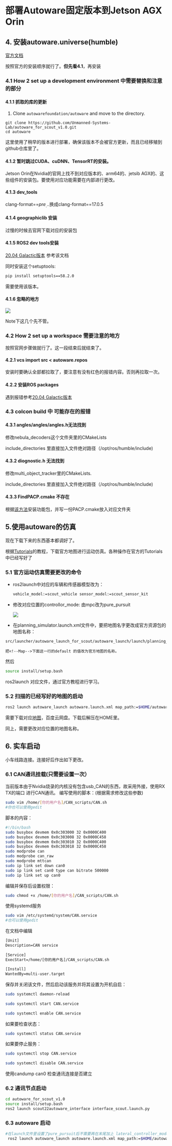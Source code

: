 # 部署Autoware固定版本到Jetson AGX Orin

## 4. 安装autoware.universe(humble)

[官方文档](https://autowarefoundation.github.io/autoware-documentation/main/installation/autoware/source-installation/)

按照官方的安装顺序就行了。**但先看4.1**，再安装

### 4.1 How 2 set up a development environment 中需要替换和注意的部分

#### 4.1.1 抓取的库的更新

1. Clone `autowarefoundation/autoware` and move to the directory.

```
git clone https://github.com/Unmanned-Systems-Lab/autoware_for_scout_v1.0.git
cd autoware
```

这里使用了稍早的版本进行部署，确保该版本不会被官方更新，而且已经移殖到github仓库里了。



#### 4.1.2 暂时跳过CUDA、cuDNN、TensorRT的安装。

Jetson Orin在Nvidia的官网上找不到对应版本的、arm64的、jetsib AGX的、这些组件的安装包。要使用对应功能需要在内部进行更改。

#### 4.1.3 dev_tools

clang-format==${pre_...}$换成clang-format==17.0.5

#### 4.1.4 geographiclib 安装

过慢的时候去官网下载对应的安装包

#### 4.1.5 ROS2 dev tools安装

[20.04 Galactic版本](https://blog.csdn.net/zardforever123/article/details/132029636?spm=1001.2014.3001.5502) 参考该文档

同时安装这个setuptools:

```bash
pip install setuptools==58.2.0
```

需要使用该版本。

#### 4.1.6 忽略的地方

![](https://github.com/Hikigaya-Yukina/Pictures/blob/main/Screenshot%20from%202024-12-20%2017-43-43.png)

Note下这几个先不管。

### 4.2 How 2 set up a workspace 需要注意的地方

按照官网步骤做就行了。这一段结束后就结束了。

#### 4.2.1 vcs import src < autoware.repos

安装时要确认全部都拉取了，要注意有没有红色的报错内容。否则再拉取一次。

#### 4.2.2 安装ROS packages

遇到报错参考[20.04 Galactic版本](https://blog.csdn.net/zardforever123/article/details/132029636?spm=1001.2014.3001.5502) 

### 4.3 colcon build 中 可能存在的报错

#### 4.3.1 angles/angles/angles.h无法找到

修改nebula_decoders这个文件夹里的CMakeLists

include_directories 里直接加入文件绝对路径（/opt/ros/humble/include)

#### 4.3.2 diognostic.h 无法找到

修改multi_object_tracker里的CMakeLists.

include_directories 里直接加入文件绝对路径（/opt/ros/humble/include)

#### 4.3.3 FindPACP.cmake 不存在
根据[该方法](https://blog.csdn.net/u013834525/article/details/96843094)安装功能包，并写一份PACP.cmake放入对应文件夹

## 5.使用autoware的仿真

现在下载下来的东西基本都调好了。

根据[Tutorials](https://autowarefoundation.github.io/autoware-documentation/main/tutorials/ad-hoc-simulation/planning-simulation/)的教程，下载官方地图进行运动仿真。各种操作在官方的Tutorials中已经写好了

### 5.1 官方运动仿真需要更改的命令

- ros2launch中对应的车辆和传感器模型改为：

  ```bash
  vehicle_model:=scout_vehicle sensor_model:=scout_sensor_kit
  ```


- 修改对应位置的controllor_mode: 由mpc改为pure_pursuit

  ![](https://github.com/Hikigaya-Yukina/Pictures/blob/main/Screenshot%20from%202024-12-23%2010-15-11.png)

- 在planning_simulator.launch.xml文件中，要把地图名字更改成官方资源包的地图名称：

```
src/launcher/autoware_launch_for_scout/autoware_launch/launch/planning_simulator.launch.xml

把<!--Map-->下面这一行的default 的值改为官方地图的名称。
```

然后

```bash
source install/setup.bash
```

ros2launch 对应文件，通过官方教程进行学习。

### 5.2 扫描的已经写好的地图的启动

```bash
ros2 launch autoware_launch autoware.launch.xml map_path:=$HOME/autoware_map_test vehicle_model:=scout_vehicle sensor_model:=scout_sensor_kit lateral_controller_mode:=pure_pursuit
```

需要下载对应[地图](https://pan.baidu.com/s/1tLyoF9_isfyJxaLTkd2w5w?pwd=4ct3)，百度云网盘。下载后解压在HOME里。

同上，需要更改对应位置的地图名称。

## 6. 实车启动

小车线路连接。连接好后作出如下更改。

### 6.1 CAN通讯挂载(只需要设置一次）

当前版本由于Nvidia烧录的内核没有包含usb_CAN的东西，故采用外接，使用RX TX的端口 进行CAN通讯。
编写使用的脚本：(根据需求修改这些参数)
```bash
sudo vim /home/[你的用户名]/CAN_scripts/CAN.sh
#你也可以使用gedit
```
脚本的内容：
```bash
#!/bin/bash
sudo busybox devmem 0x0c303000 32 0x0000C400
sudo busybox devmem 0x0c303008 32 0x0000C458
sudo busybox devmem 0x0c303010 32 0x0000C400
sudo busybox devmem 0x0c303018 32 0x0000C458
sudo modprobe can
sudo modprobe can_raw
sudo modprobe mttcan
sudo ip link set down can0
sudo ip link set can0 type can bitrate 500000
sudo ip link set up can0
```
编辑并保存后设置权限：
```bash
sudo chmod +x /home/[你的用户名]/CAN_scripts/CAN.sh
```
使用systemd服务
```bash
sudo vim /etc/systemd/system/CAN.service
#也可以使用gedit
```

在文档中编辑
```txt
[Unit]
Description=CAN service
 
[Service]
ExecStart=/home/[你的用户名]/CAN_scripts/CAN.sh
 
[Install]
WantedBy=multi-user.target
```

保存并关闭该文件，然后启动该服务并将其设置为开机自启：
```bash
sudo systemctl daemon-reload
 
sudo systemctl start CAN.service
 
sudo systemctl enable CAN.service
```

如果要检查状态：
```bash
sudo systemctl status CAN.service
```

如果要停止服务：
```bash
sudo systemctl stop CAN.service
 
sudo systemctl disable CAN.service
```
使用candump can0 检查通讯连接是否建立
### 6.2 通讯节点启动
```bash
cd autoware_for_scout_v1.0
source install/setup.bash
ros2 launch scout22autoware_interface interface_scout.launch.py
```

### 6.3 autoware 启动
```bash
#在launch文件里设置了pure_pursuit后不需要再在末尾加上 lateral_controller_mode:=pure_pursuit
 ros2 launch autoware_launch autoware.launch.xml map_path:=$HOME/autoware_map_test vehicle_model:=scout_vehicle sensor_model:=scout_sensor_kit
```
